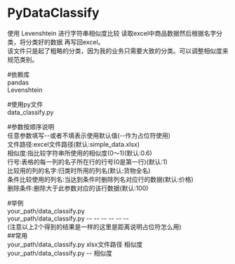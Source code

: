 # PyDataClassify

使用 Levenshtein 进行字符串相似度比较 读取excel中商品数据然后根据名字分类，将分类好的数据 再写回excel。  
该文件只是起了粗略的分类，因为我的业务只需要大致的分类。可以调整相似度来规范类别。

#依赖库  
pandas  
Levenshtein

#使用py文件  
data_classify.py 

#参数按顺序说明  
任意参数填写--或者不填表示使用默认值(--作为占位符使用)  
文件路径:excel文件路径(默认:simple_data.xlsx)  
相似度:指比较字符串所使用的相似度(0～1)(默认:0.6)  
行号:表格的每一列的名子所在行的行号(0是第一行)(默认:1)  
比较用的列的名字:归类时所用的列名(默认:货物全名)  
条件比较使用的列名:当达到条件时删除列名对应行的数据(默认:价格)  
删除条件:删除大于此参数对应的该行数据(默认:100)  

#举例  
your_path/data_classify.py   
your_path/data_classify.py -- -- -- -- -- --  
(注意以上2个得到的结果是一样的这里是距离说明占位符怎么用)  
##常用  
your_path/data_classify.py xlsx文件路径 相似度  
your_path/data_classify.py -- 相似度  

